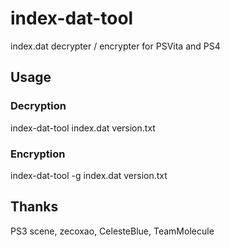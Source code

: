 # index-dat-tool

index.dat decrypter / encrypter for PSVita and PS4

## Usage

### Decryption

index-dat-tool index.dat version.txt

### Encryption

index-dat-tool -g index.dat version.txt

## Thanks

PS3 scene, zecoxao, CelesteBlue, TeamMolecule
